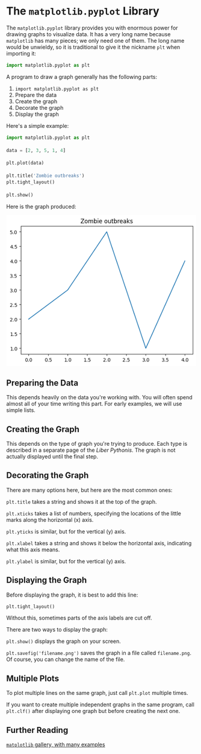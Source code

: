 # The `matplotlib.pyplot` Library

The `matplotlib.pyplot` library provides you with enormous power for drawing graphs to visualize data. It has
a very long name because `matplotlib` has many pieces; we only need one of them. The long name would be
unwieldy, so it is traditional to give it the nickname `plt` when importing it:

```python
import matplotlib.pyplot as plt
```

A program to draw a graph generally has the following parts:

1. `import matplotlib.pyplot as plt`
1. Prepare the data
1. Create the graph
1. Decorate the graph
1. Display the graph

Here's a simple example:

<!-- simple_graph.py -->
```python
import matplotlib.pyplot as plt

data = [2, 3, 5, 1, 4]

plt.plot(data)

plt.title('Zombie outbreaks')
plt.tight_layout()

plt.show()
```

Here is the graph produced:

![A line graph of zombie outbreaks](../image/simple_graph.png)

## Preparing the Data

This depends heavily on the data you're working with. You will often spend almost all of your time writing this part.
For early examples, we will use simple lists.

## Creating the Graph

This depends on the type of graph you're trying to produce. Each type is described in a separate page of the *Liber
Pythonis*. The graph is not actually displayed until the final step.

## Decorating the Graph

There are many options here, but here are the most common ones:

`plt.title` takes a string and shows it at the top of the graph.

`plt.xticks` takes a list of numbers, specifying the locations of the little marks along the horizontal (x) axis.

`plt.yticks` is similar, but for the vertical (y) axis.

`plt.xlabel` takes a string and shows it below the horizontal axis, indicating what this axis means.

`plt.ylabel` is similar, but for the vertical (y) axis.

## Displaying the Graph

Before displaying the graph, it is best to add this line:

```python
plt.tight_layout()
```

Without this, sometimes parts of the axis labels are cut off.

There are two ways to display the graph:

`plt.show()` displays the graph on your screen.

`plt.savefig('filename.png')` saves the graph in a file called `filename.png`. Of course, you can
change the name of the file.

## Multiple Plots

To plot multiple lines on the same graph, just call `plt.plot` multiple times.

If you want to create multiple independent graphs in the same program, call `plt.clf()` after displaying one graph but
before creating the next one.

## Further Reading

[`matplotlib` gallery, with many examples](https://matplotlib.org/3.1.1/gallery/index.html)
